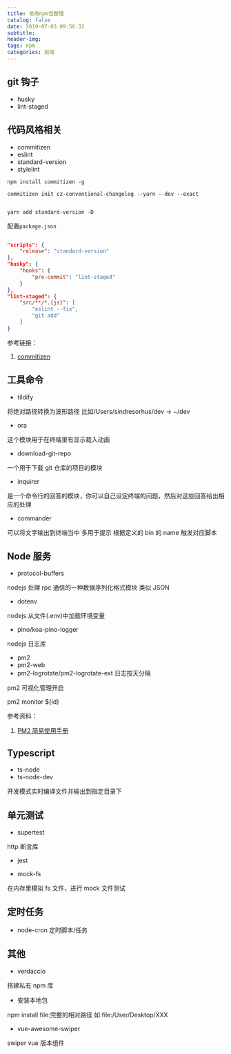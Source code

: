 ```yaml
---
title: 常用npm包整理
catalog: false
date: 2019-07-03 09:56:32
subtitle:
header-img:
tags: npm
categories: 前端
---
```


## git 钩子

- husky
- lint-staged

## 代码风格相关

- commitizen
- eslint
- standard-version
- stylelint

```shell
npm install commitizen -g

commitizen init cz-conventional-changelog --yarn --dev --exact


yarn add standard-version -D

```

配置`package.json`

```json

"scripts": {
    "release": "standard-version"
},
"husky": {
    "hooks": {
        "pre-commit": "lint-staged"
    }
},
"lint-staged": {
    "src/**/*.{js}": [
        "eslint --fix",
        "git add"
    ]
}
```

参考链接：

1. [commitizen](https://github.com/commitizen/cz-cli)

## 工具命令

- tildify

将绝对路径转换为波形路径 比如/Users/sindresorhus/dev → ~/dev

- ora

这个模块用于在终端里有显示载入动画

- download-git-repo

一个用于下载 git 仓库的项目的模块

- inquirer

是一个命令行的回答的模块，你可以自己设定终端的问题，然后对这些回答给出相应的处理

- commander

可以将文字输出到终端当中 多用于提示 根据定义的 bin 的 name 触发对应脚本

## Node 服务

- protocol-buffers

nodejs 处理 rpc 通信的一种数据序列化格式模块 类似 JSON

- dotenv

nodejs 从文件(.env)中加载环境变量

- pino/koa-pino-logger

nodejs 日志库

- pm2
- pm2-web
- pm2-logrotate/pm2-logrotate-ext 日志按天分隔

pm2 可视化管理开启

pm2 monitor \${id}

参考资料：

1. [PM2 简易使用手册](https://juejin.im/post/5be406705188256dbb5176f9#heading-10)

## Typescript

- ts-node
- ts-node-dev

开发模式实时编译文件并输出到指定目录下

## 单元测试

- supertest

http 断言库

- jest

- mock-fs

在内存里模拟 fs 文件，进行 mock 文件测试

## 定时任务

- node-cron 定时脚本/任务

## 其他

- verdaccio

搭建私有 npm 库

- 安装本地包

npm install file:完整的相对路径 如 file:/User/Desktop/XXX

- vue-awesome-swiper

swiper vue 版本组件
